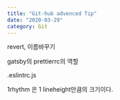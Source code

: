 ```yaml
---
title: "Git-hub advenced Tip"
date: "2020-03-29"
category: Git
---
```


revert, 이름바꾸기

gatsby의 prettierrc의 역할

.eslintrc.js

1rhythm 은 1 lineheight만큼의 크기이다.